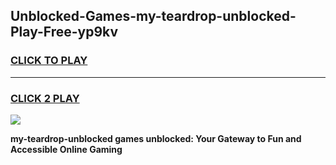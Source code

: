 
## Unblocked-Games-my-teardrop-unblocked-Play-Free-yp9kv
<h3>
<a href="https://premium76.site?title=my-teardrop-unblocked&ref=21A">CLICK TO PLAY</a></h3>
<hr>

<h3>
<a href="https://premium76.site?title=my-teardrop-unblocked&ref=21A">CLICK 2 PLAY</a>
  
</h3>

<a href="https://premium76.site?title=my-teardrop-unblocked&ref=21A"><img src="https://clearcache.store/games.png"></a>


**my-teardrop-unblocked games unblocked: Your Gateway to Fun and Accessible Online Gaming**
